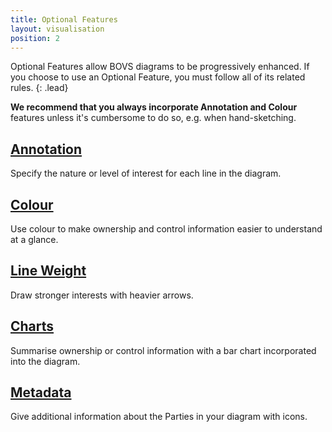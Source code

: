 ```yaml
---
title: Optional Features
layout: visualisation
position: 2
---
```


Optional Features allow BOVS diagrams to be progressively enhanced. If you choose to use an Optional Feature, you must follow all of its related rules.
{: .lead}

**We recommend that you always incorporate Annotation and Colour** features unless it's cumbersome to do so, e.g. when hand-sketching.


## [Annotation](/visualisation/optional/annotation)

Specify the nature or level of interest for each line in the diagram.


## [Colour](/visualisation/optional/colour)

Use colour to make ownership and control information easier to understand at a glance.


## [Line Weight](/visualisation/optional/weight)

Draw stronger interests with heavier arrows.


## [Charts](/visualisation/optional/charts)

Summarise ownership or control information with a bar chart incorporated into the diagram.


## [Metadata](/visualisation/optional/metadata)

Give additional information about the Parties in your diagram with icons.